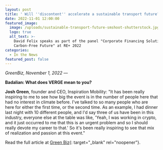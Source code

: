 ```yaml
---
layout: post
title: ' Will ''discontent'' accelerate a sustainable transport future? '
date: 2022-11-01 12:00:00
featured_image:
  image: /uploads/sustainable-transport-future-smshoot-shutterstock.jpg
  logo: true
  alt_text: >-
    David Felix speaks as part of the panel "Corporate Financing Solutions for a
    Carbon-Free Future" at RE+ 2022
categories:
  - In the News
featured_post: false
---
```

*GreenBiz, November 1, 2022* —

**Badalian: What does VERGE mean to you?**

**Josh Green**, founder and CEO, Inspiration Mobility: "It has been really inspiring to me to see how big the event is in the number of people here that had no interest in climate before. I've talked to so many people who are here for either the first time, or the second time. As an example, I had dinner last night with 10 different people, and I'd say three of us have been in this industry, everyone else at the table was like, 'Yeah, I was working in crypto, and it just occurred to me that this is an urgent problem and so I should really devote my career to that.' So it's been really inspiring to see that mix of realization and passion at this event."

Read the full article at [Green Biz](https://www.greenbiz.com/article/will-discontent-accelerate-sustainable-transport-future){: target="_blank" rel="noopener"}.